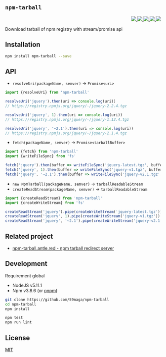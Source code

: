 `npm-tarball`
---

<p align="right">
  <a href="https://npmjs.org/package/npm-tarball">
    <img src="https://img.shields.io/npm/v/npm-tarball.svg?style=flat-square">
  </a>
  <a href="https://travis-ci.org/59naga/npm-tarball">
    <img src="http://img.shields.io/travis/59naga/npm-tarball.svg?style=flat-square">
  </a>
  <a href="https://codeclimate.com/github/59naga/npm-tarball/coverage">
    <img src="https://img.shields.io/codeclimate/github/59naga/npm-tarball.svg?style=flat-square">
  </a>
  <a href="https://codeclimate.com/github/59naga/npm-tarball">
    <img src="https://img.shields.io/codeclimate/coverage/github/59naga/npm-tarball.svg?style=flat-square">
  </a>
  <a href="https://gemnasium.com/59naga/npm-tarball">
    <img src="https://img.shields.io/gemnasium/59naga/npm-tarball.svg?style=flat-square">
  </a>
</p>

Download tarball of npm registry with stream/promise api

Installation
---
```bash
npm install npm-tarball --save
```

API
---

  * `resolveUri(packageName, semver)` -> `Promise<uri>`

  ```js
  import {resolveUri} from 'npm-tarball'

  resolveUri('jquery').then(uri => console.log(uri))
  // https://registry.npmjs.org/jquery/-/jquery-2.2.4.tgz

  resolveUri('jquery', 1).then(uri => console.log(uri))
  // https://registry.npmjs.org/jquery/-/jquery-1.12.4.tgz

  resolveUri('jquery', '~2.1').then(uri => console.log(uri))
  // https://registry.npmjs.org/jquery/-/jquery-2.1.4.tgz
  ```

  * `fetch(packageName, semver)` -> `Promise<tarballBuffer>`

  ```js
  import {fetch} from 'npm-tarball'
  import {writeFileSync} from 'fs'

  fetch('jquery').then(buffer => writeFileSync('jquery-latest.tgz', buffer))
  fetch('jquery', 1).then(buffer => writeFileSync('jquery-v1.tgz', buffer))
  fetch('jquery', '~2.1').then(buffer => writeFileSync('jquery-v2.1.tgz', buffer))
  ```

  * `new NpmTarball(packageName, semver)` -> `tarballReadableStream`
  * `createReadStream(packageName, semver)` -> `tarballReadableStream`

  ```js
  import {createReadStream} from 'npm-tarball'
  import {createWriteStream} from 'fs'

  createReadStream('jquery').pipe(createWriteStream('jquery-latest.tgz'))
  createReadStream('jquery', 1).pipe(createWriteStream('jquery-v1.tgz'))
  createReadStream('jquery', '~2.1').pipe(createWriteStream('jquery-v2.1.tgz'))
  ```

Related project
---
* [npm-tarball.antle.red - npm tarball redirect server](https://github.com/beraboume/npm-tarball.antle.red#readme)

Development
---
Requirement global
* NodeJS v5.11.1
* Npm v3.8.6 (or [pnpm](https://github.com/rstacruz/pnpm))

```bash
git clone https://github.com/59naga/npm-tarball
cd npm-tarball
npm install

npm test
npm run lint
```

License
---
[MIT](http://59naga.mit-license.org/)
